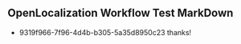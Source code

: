 ## OpenLocalization Workflow Test MarkDown
* 9319f966-7f96-4d4b-b305-5a35d8950c23 
thanks!<!--HONumber=Mar16_HO2-->
